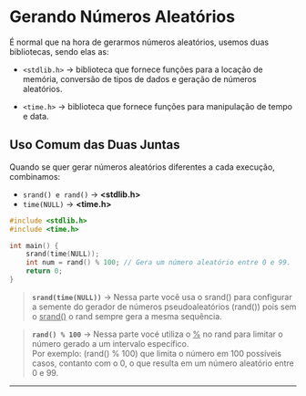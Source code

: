 # Gerando Números Aleatórios

É normal que na hora de gerarmos números aleatórios, usemos duas bibliotecas, sendo elas as: 

- `<stdlib.h>` -> biblioteca que fornece funções para a locação de memória, conversão de tipos de dados e geração de números aleatórios.

- `<time.h>` -> biblioteca que fornece funções para manipulação de tempo e data.

## Uso Comum das Duas Juntas

Quando se quer gerar números aleatórios diferentes a cada execução, combinamos: 
- `srand() e rand()` &rarr; **<stdlib.h>**
- `time(NULL)` &rarr; **<time.h>**

```c
#include <stdlib.h>
#include <time.h>

int main() {
    srand(time(NULL));
    int num = rand() % 100; // Gera um número aleatório entre 0 e 99.
    return 0; 
}
```
> **`srand(time(NULL))`** &rarr; Nessa parte você usa o srand() para configurar a semente do gerador de números pseudoaleatórios (rand()) pois sem o <ins>srand()</ins> o rand sempre gera a mesma sequência.

> **`rand() % 100`** &rarr; Nessa parte vocé utiliza o <ins>%</ins> no rand para limitar o número gerado a um intervalo específico.<br>
Por exemplo: (rand() % 100) que limita o número em 100 possíveis casos, contanto com o 0, o que resulta em um número aleatório entre 0 e 99.
<hr>
